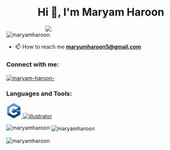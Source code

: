 <h1 align="center">Hi 👋, I'm Maryam Haroon</h1>
<img align="right" width="400" src="https://miro.medium.com/max/1400/1*qdAW1TjCN57h1lbuuzvchg.gif">
<p align="left"> <img src="https://komarev.com/ghpvc/?username=maryamharoon&label=Profile%20views&color=0e75b6&style=flat" alt="maryamharoon" /> </p>

- 📫 How to reach me **maryumharoon5@gmail.com**

<h3 align="left">Connect with me:</h3>
<p align="left">
<a href="https://linkedin.com/in/maryam-haroon" target="blank"><img align="center" src="https://raw.githubusercontent.com/rahuldkjain/github-profile-readme-generator/master/src/images/icons/Social/linked-in-alt.svg" alt="maryam-haroon-" height="30" width="40" /></a>
</p>

<h3 align="left">Languages and Tools:</h3>
<p align="left"> <a href="https://www.w3schools.com/cpp/" target="_blank" rel="noreferrer"> <img src="https://raw.githubusercontent.com/devicons/devicon/master/icons/cplusplus/cplusplus-original.svg" alt="cplusplus" width="40" height="40"/> </a> <a href="https://www.adobe.com/in/products/illustrator.html" target="_blank" rel="noreferrer"> <img src="https://www.vectorlogo.zone/logos/adobe_illustrator/adobe_illustrator-icon.svg" alt="illustrator" width="40" height="40"/> </a> </p>

<p><img align="left" src="https://github-readme-stats.vercel.app/api/top-langs?username=maryamharoon&show_icons=true&locale=en&layout=compact" alt="maryamharoon" /></p>

<p>&nbsp;<img align="center" src="https://github-readme-stats.vercel.app/api?username=maryamharoon&show_icons=true&locale=en" alt="maryamharoon" /></p>

<p><img align="center" src="https://github-readme-streak-stats.herokuapp.com/?user=maryamharoon&" alt="maryamharoon" /></p>
